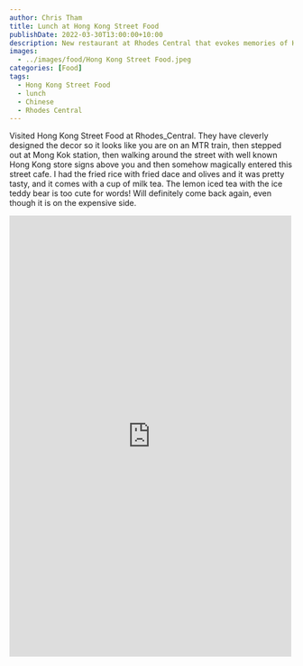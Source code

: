 ```yaml
---
author: Chris Tham
title: Lunch at Hong Kong Street Food
publishDate: 2022-03-30T13:00:00+10:00
description: New restaurant at Rhodes Central that evokes memories of Hong Kong
images:
  - ../images/food/Hong Kong Street Food.jpeg
categories: [Food]
tags:
  - Hong Kong Street Food
  - lunch
  - Chinese
  - Rhodes Central
---
```


Visited Hong Kong Street Food at Rhodes_Central. They have cleverly designed the decor so it looks like you are on an MTR train, then stepped out at Mong Kok station, then walking around the street with well known Hong Kong store signs above you and then somehow magically entered this street cafe. I had the fried rice with fried dace and olives and it was pretty tasty, and it comes with a cup of milk tea. The lemon iced tea with the ice teddy bear is too cute for words! Will definitely come back again, even though it is on the expensive side.

<iframe src="https://www.facebook.com/plugins/post.php?href=https%3A%2F%2Fwww.facebook.com%2Fchris1.tham%2Fposts%2Fpfbid02SwGW7Jqy6SC1nHWVypoFx3nEij8Gi6Azsu6ZXiLXbyWPHXnQvjZMD37nDhqci6z5l&show_text=true&width=500" width="500" height="781" style="border:none;overflow:hidden" scrolling="no" frameborder="0" allowfullscreen="true" allow="autoplay; clipboard-write; encrypted-media; picture-in-picture; web-share"></iframe>
